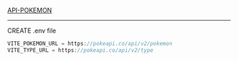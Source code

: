 [API-POKEMON](https://pokeapi.co/)

<hr>
CREATE .env file

```js
VITE_POKEMON_URL = https://pokeapi.co/api/v2/pokemon
VITE_TYPE_URL = https://pokeapi.co/api/v2/type
```
